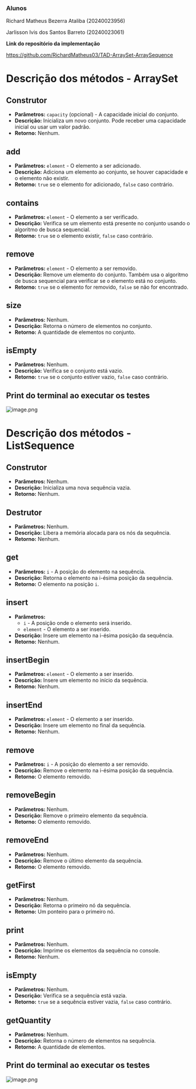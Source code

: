 ### **Alunos**

Richard Matheus Bezerra Ataliba (20240023956)

Jarlisson Ivis dos Santos Barreto (20240023061)

**Link do repositório da implementação**

https://github.com/RichardMatheus03/TAD-ArraySet-ArraySequence

# Descrição dos métodos - ArraySet

## Construtor

- **Parâmetros:** `capacity` (opcional) - A capacidade inicial do conjunto.
- **Descrição:** Inicializa um novo conjunto. Pode receber uma capacidade inicial ou usar um valor padrão.
- **Retorno:** Nenhum.

## add

- **Parâmetros:** `element` - O elemento a ser adicionado.
- **Descrição:** Adiciona um elemento ao conjunto, se houver capacidade e o elemento não existir.
- **Retorno:** `true` se o elemento for adicionado, `false` caso contrário.

## contains

- **Parâmetros:** `element` - O elemento a ser verificado.
- **Descrição:** Verifica se um elemento está presente no conjunto usando o algoritmo de busca sequencial.
- **Retorno:** `true` se o elemento existir, `false` caso contrário.

## remove

- **Parâmetros:** `element` - O elemento a ser removido.
- **Descrição:** Remove um elemento do conjunto. Também usa o algoritmo de busca sequencial para verificar se o elemento está no conjunto.
- **Retorno:** `true` se o elemento for removido, `false` se não for encontrado.

## size

- **Parâmetros:** Nenhum.
- **Descrição:** Retorna o número de elementos no conjunto.
- **Retorno:** A quantidade de elementos no conjunto.

## isEmpty

- **Parâmetros:** Nenhum.
- **Descrição:** Verifica se o conjunto está vazio.
- **Retorno:** `true` se o conjunto estiver vazio, `false` caso contrário.

## Print do terminal ao executar os testes

 

![image.png](attachment:94c6b766-5417-4757-8698-4bcaf1dd3df6:image.png)

# Descrição dos métodos - ListSequence

## Construtor

- **Parâmetros:** Nenhum.
- **Descrição:** Inicializa uma nova sequência vazia.
- **Retorno:** Nenhum.

## Destrutor

- **Parâmetros:** Nenhum.
- **Descrição:** Libera a memória alocada para os nós da sequência.
- **Retorno:** Nenhum.

## get

- **Parâmetros:** `i` - A posição do elemento na sequência.
- **Descrição:** Retorna o elemento na i-ésima posição da sequência.
- **Retorno:** O elemento na posição `i`.

## insert

- **Parâmetros:**
    - `i` - A posição onde o elemento será inserido.
    - `element` - O elemento a ser inserido.
- **Descrição:** Insere um elemento na i-ésima posição da sequência.
- **Retorno:** Nenhum.

## insertBegin

- **Parâmetros:** `element` - O elemento a ser inserido.
- **Descrição:** Insere um elemento no início da sequência.
- **Retorno:** Nenhum.

## insertEnd

- **Parâmetros:** `element` - O elemento a ser inserido.
- **Descrição:** Insere um elemento no final da sequência.
- **Retorno:** Nenhum.

## remove

- **Parâmetros:** `i` - A posição do elemento a ser removido.
- **Descrição:** Remove o elemento na i-ésima posição da sequência.
- **Retorno:** O elemento removido.

## removeBegin

- **Parâmetros:** Nenhum.
- **Descrição:** Remove o primeiro elemento da sequência.
- **Retorno:** O elemento removido.

## removeEnd

- **Parâmetros:** Nenhum.
- **Descrição:** Remove o último elemento da sequência.
- **Retorno:** O elemento removido.

## getFirst

- **Parâmetros:** Nenhum.
- **Descrição:** Retorna o primeiro nó da sequência.
- **Retorno:** Um ponteiro para o primeiro nó.

## print

- **Parâmetros:** Nenhum.
- **Descrição:** Imprime os elementos da sequência no console.
- **Retorno:** Nenhum.

## isEmpty

- **Parâmetros:** Nenhum.
- **Descrição:** Verifica se a sequência está vazia.
- **Retorno:** `true` se a sequência estiver vazia, `false` caso contrário.

## getQuantity

- **Parâmetros:** Nenhum.
- **Descrição:** Retorna o número de elementos na sequência.
- **Retorno:** A quantidade de elementos.

## Print do terminal ao executar os testes

![image.png](attachment:8084d6c5-4ede-4f60-b568-92fe4a7440b9:image.png)
